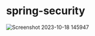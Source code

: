 # spring-security

![Screenshot 2023-10-18 145947](https://github.com/FatiUnal/SpringSecurity/assets/92941978/6d92754e-bc47-4a61-9154-c58440e0cbe7)
